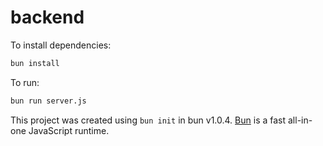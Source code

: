 # backend

To install dependencies:

```bash
bun install
```

To run:

```bash
bun run server.js
```

This project was created using `bun init` in bun v1.0.4. [Bun](https://bun.sh) is a fast all-in-one JavaScript runtime.
